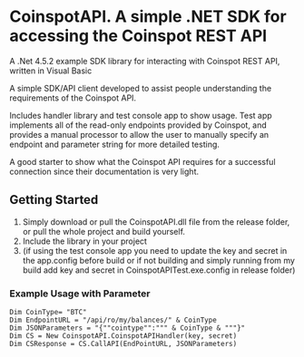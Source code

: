 # CoinspotAPI.  A simple .NET SDK for accessing the Coinspot REST API

A .Net 4.5.2 example SDK library for interacting with Coinspot REST API, written in Visual Basic

A simple SDK/API client developed to assist people understanding the requirements of the Coinspot API.

Includes handler library and test console app to show usage.  Test app implements all of the read-only endpoints provided by Coinspot, and provides a manual processor to allow the user to manually specify an endpoint and parameter string for more detailed testing.

A good starter to show what the Coinspot API requires for a successful connection since their documentation is very light.

## Getting Started

1. Simply download or pull the CoinspotAPI.dll file from the release folder, or pull the whole project and build yourself.
2. Include the library in your project
3. (if using the test console app you need to update the key and secret in the app.config before build or if not building and simply running from my build add key and secret in CoinspotAPITest.exe.config in release folder)

### Example Usage with Parameter
```
Dim CoinType= "BTC"
Dim EndpointURL = "/api/ro/my/balances/" & CoinType
Dim JSONParameters = "{""cointype"":""" & CoinType & """}"
Dim CS = New CoinspotAPI.CoinspotAPIHandler(key, secret)
Dim CSResponse = CS.CallAPI(EndPointURL, JSONParameters)
```

